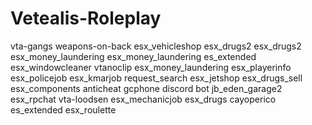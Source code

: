 # Vetealis-Roleplay
vta-gangs
weapons-on-back
esx_vehicleshop
esx_drugs2
esx_drugs2
esx_money_laundering
esx_money_laundering
es_extended
esx_windowcleaner
vtanoclip
esx_money_laundering
esx_playerinfo
esx_policejob
esx_kmarjob
request_search
esx_jetshop
esx_drugs_sell
esx_components
anticheat
gcphone
discord bot
jb_eden_garage2
esx_rpchat
vta-loodsen
esx_mechanicjob
esx_drugs
cayoperico
es_extended
esx_roulette
